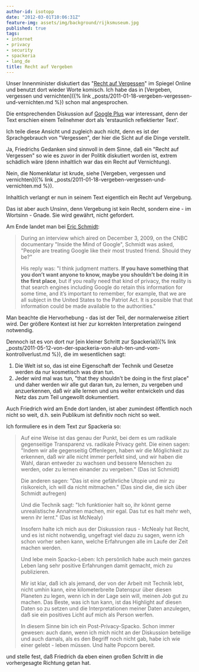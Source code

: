 ```yaml
---
author-id: isotopp
date: "2012-03-01T10:06:31Z"
feature-img: assets/img/background/rijksmuseum.jpg
published: true
tags:
- internet
- privacy
- security
- spackeria
- lang_de
title: Recht auf Vergeben
---
```


Unser Innenminister diskutiert das "[Recht auf Vergessen](http://www.spiegel.de/netzwelt/netzpolitik/0,1518,817830,00.html)"
im Spiegel Online und benutzt dort wieder Worte komisch. 
Ich habe das in 
[Vergeben, vergessen und vernichten]({% link _posts/2011-01-18-vergeben-vergessen-und-vernichten.md %})
schon mal angesprochen.

Die entsprechenden Diskussion auf 
[Google Plus](https://plus.google.com/u/0/117024231055768477646/posts/2bez2j9gcXf)
war interessant, denn der Text erschien einem Teilnehmer dort als
'erstaunlich reflektierter Text'.

Ich teile diese Ansicht und zugleich auch nicht, denn es ist der
Sprachgebrauch von "Vergessen", der hier die Sicht auf die Dinge verstellt.

Ja, Friedrichs Gedanken sind sinnvoll in dem Sinne, daß ein "Recht auf
Vergessen" so wie es zuvor in der Politik diskutiert worden ist, extrem
schädlich wäre (denn inhaltlich war das ein Recht auf Vernichtung).

Nein, die Nomenklatur ist krude, siehe 
[Vergeben, vergessen und vernichten]({% link _posts/2011-01-18-vergeben-vergessen-und-vernichten.md %}).

Inhaltlich verlangt er nun in seinem Text eigentlich ein Recht auf
Vergebung.

Das ist aber auch Unsinn, denn Vergebung ist kein Recht, sondern eine - im
Wortsinn - Gnade.  Sie wird gewährt, nicht gefordert.

Am Ende landet man bei  [Eric Schmidt](http://en.wikipedia.org/wiki/Eric_Schmidt#Views):

> During an interview which aired on December 3, 2009, on the CNBC
> documentary "Inside the Mind of Google", Schmidt was asked, "People are
> treating Google like their most trusted friend.  Should they be?"
> 
> His reply was: "I think judgment matters.  **If you have something that
> you don’t want anyone to know, maybe you shouldn’t be doing it in the
> first place**, but if you really need that kind of privacy, the reality
> is that search engines including Google do retain this information for
> some time, and it’s important to remember, for example, that we are all
> subject in the United States to the Patriot Act.  It is possible that that
> information could be made available to the authorities."

Man beachte die Hervorhebung - das ist der Teil, der normalerweise zitiert
wird.  Der größere Kontext ist hier zur korrekten Interpretation zwingend
notwendig.

Dennoch ist es von dort nur 
[ein kleiner Schritt zur Spackeria]({% link _posts/2011-05-12-von-der-spackeria-von-aluh-ten-und-vom-kontrollverlust.md %}),
die im wesentlichen sagt: 

1. Die Welt ist so, das ist eine Eigenschaft der Technik und Gesetze werden
da nur kosmetisch was dran tun.
1. Jeder wird mal was tun, "that they shouldn't be doing in the first
place" und daher werden wir alle gut daran tun, zu lernen, zu vergeben und
anzuerkennen, daß wir alle lernen und uns weiter entwickeln und das Netz das
zum Teil ungewollt dokumentiert.

Auch Friedrich wird am Ende dort landen, ist aber zumindest öffentlich noch
nicht so weit, d.h.  sein Publikum ist definitiv noch nicht so weit.

Ich formuliere es in dem Text zur Spackeria so: 

> Auf eine Weise ist das genau der Punkt, bei dem es um radikale gegenseitige
> Transparenz vs.  radikale Privacy geht.  Die einen sagen: "Indem wir alle
> gegenseitig Offenlegen, haben wir die Möglichkeit zu erkennen, daß wir
> alle nicht immer perfekt sind, und wir haben die Wahl, daran entweder zu
> wachsen und bessere Menschen zu werden, oder zu lernen einander zu
> vergeben." (Das ist Schmidt)
> 
> Die anderen sagen: "Das ist eine gefährliche Utopie und mir zu
> risikoreich, ich will da nicht mitmachen." (Das sind die, die sich über
> Schmidt aufregen)
>
> Und die Technik sagt: "Ich funktionier halt so, ihr könnt gerne
> unrealistische Annahmen machen, mir egal.  Das tut es halt mehr weh, wenn
> ihr lernt." (Das ist McNealy)
> 
> Insofern halte ich mich aus der Diskussion raus - McNealy hat Recht, und
> es ist nicht notwendig, ungefragt viel dazu zu sagen, wenn ich schon
> vorher sehen kann, welche Erfahrungen alle im Laufe der Zeit machen
> werden.
> 
> Und lebe mein Spacko-Leben: Ich persönlich habe auch mein ganzes Leben
> lang sehr positive Erfahrungen damit gemacht, mich zu publizieren.
>
> Mir ist klar, daß ich als jemand, der von der Arbeit mit Technik lebt,
> nicht umhin kann, eine kilometerbreite Datenspur über diesen Planeten zu
> legen, wenn ich in der Lage sein will, meinen Job gut zu machen.  Das
> Beste, was ich tun kann, ist das Highlight auf diesen Daten so zu setzen
> und die Interpretationen meiner Daten anzulegen, daß sie ein positives
> Licht auf mich als Person werfen.
> 
> In diesem Sinne bin ich ein Post-Privacy-Spacko.  Schon immer gewesen:
> auch dann, wenn ich mich nicht an der Diskussion beteilige und auch
> damals, als es den Begriff noch nicht gab, habe ich wie einer gelebt -
> leben müssen.  Und halte Popcorn bereit.

und stelle fest, daß Friedrich da eben einen großen Schritt in die
vorhergesagte Richtung getan hat.
